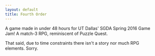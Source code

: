 ```yaml
---
layout: default
title: Fourth Order
---
```

A game made in under 48 hours for UT Dallas' SGDA Spring 2016 Game Jam! A match-3 RPG, reminiscent of Puzzle Quest.

That said, due to time constraints there isn't a story nor much RPG elements. Sorry. 
